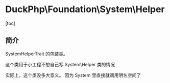 # DuckPhp\Foundation\System\Helper
[toc]

## 简介

SystemHelperTrait 的包装类。

这个类用于小工程不想自己写 System\Helper 类的情况

实际上，这个类没多大意义。 因为 System 里直接就调用明名空间了